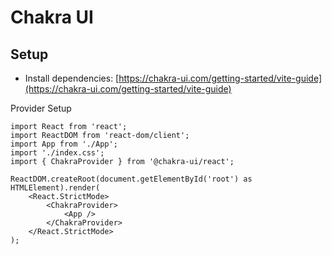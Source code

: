# Chakra UI

## Setup

- Install dependencies: [https://chakra-ui.com/getting-started/vite-guide](https://chakra-ui.com/getting-started/vite-guide)


Provider Setup

```tsx
import React from 'react';
import ReactDOM from 'react-dom/client';
import App from './App';
import './index.css';
import { ChakraProvider } from '@chakra-ui/react';

ReactDOM.createRoot(document.getElementById('root') as HTMLElement).render(
	<React.StrictMode>
		<ChakraProvider>
			<App />
		</ChakraProvider>
	</React.StrictMode>
);
```